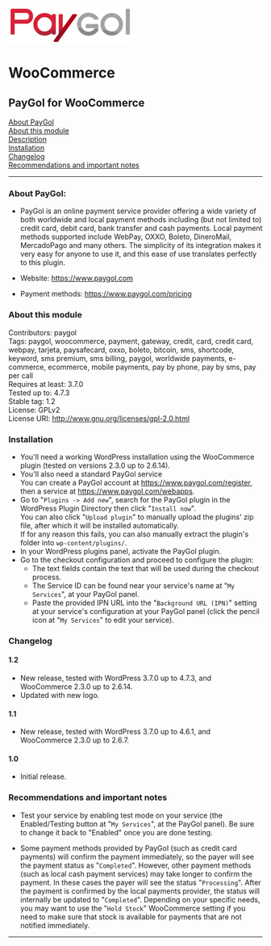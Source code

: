 <img src="paygol_logo.png" alt="PayPal - WooCommerce" />


# WooCommerce
## PayGol for WooCommerce<br>
[About PayGol](#about-paygol) <br>
[About this module](#about-this-module) <br>
[Description](#description) <br>
[Installation](#installation) <br>
[Changelog](#changelog) <br>
[Recommendations and important notes](#recommendations-and-important-notes) <br>

---


### About PayGol:

- PayGol is an online payment service provider offering a wide variety of both worldwide and local payment methods including (but not limited to)
credit card, debit card, bank transfer and cash payments. Local payment methods supported include WebPay, OXXO, Boleto, DineroMail, MercadoPago 
and many others. The simplicity of its integration makes it very easy for anyone to use it, and this
ease of use translates perfectly to this plugin.

- Website:         https://www.paygol.com  <br>
- Payment methods: https://www.paygol.com/pricing


### About this module
Contributors: paygol <br>
Tags: paygol, woocommerce, payment, gateway, credit, card, credit card, webpay, tarjeta, paysafecard, oxxo, boleto, bitcoin, sms, shortcode, keyword, sms premium, sms billing, paygol, worldwide payments, e-commerce, ecommerce, mobile payments, pay by phone, pay by sms, pay per call <br>
Requires at least: 3.7.0 <br>
Tested up to: 4.7.3 <br>
Stable tag: 1.2 <br>
License: GPLv2 <br>
License URI: http://www.gnu.org/licenses/gpl-2.0.html <br>



### Installation 

- You'll need a working WordPress installation using the WooCommerce plugin (tested on versions 2.3.0 up to 2.6.14). <br>
- You'll also need a standard PayGol service  <br>
  You can create a PayGol account at https://www.paygol.com/register, then a service at https://www.paygol.com/webapps. <br>
- Go to "`Plugins -> Add new`", search for the PayGol plugin in the WordPress Plugin Directory then click "`Install now`". <br>
  You can also click "`Upload plugin`" to manually upload the plugins' zip file, after which it will be installed automatically. <br>
  If for any reason this fails, you can also manually extract the plugin's folder into `wp-content/plugins/`. <br>
- In your WordPress plugins panel, activate the PayGol plugin. <br>
- Go to the checkout configuration and proceed to configure the plugin:
  * The text fields contain the text that will be used during the checkout process.
  * The Service ID can be found near your service's name at "`My Services`", at your PayGol panel.
  * Paste the provided IPN URL into the "`Background URL (IPN)`" setting at your service's configuration 
    at your PayGol panel (click the pencil icon at "`My Services`" to edit your service).

### Changelog 

#### 1.2 
* New release, tested with WordPress 3.7.0 up to 4.7.3, and WooCommerce 2.3.0 up to 2.6.14.
* Updated with new logo.
                                                                
#### 1.1 
* New release, tested with WordPress 3.7.0 up to 4.6.1, and WooCommerce 2.3.0 up to 2.6.7.

#### 1.0 
* Initial release.

### Recommendations and important notes 

- Test your service by enabling test mode on your service (the Enabled/Testing button at "`My Services`", at the PayGol panel).
  Be sure to change it back to "Enabled" once you are done testing.

- Some payment methods provided by PayGol (such as credit card payments) will confirm the payment immediately, so the payer will 
  see the payment status as "`Completed`". However, other payment methods (such as local cash payment services) may take longer 
  to confirm the payment. In these cases the payer will see the status "`Processing`". After the payment is confirmed
  by the local payments provider, the status will internally be updated to "`Completed`". Depending on your specific
  needs, you may want to use the "`Hold Stock`" WooCommerce setting if you need to make sure that stock is available for payments
  that are not notified immediately.


---

